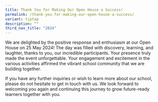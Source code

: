 ```yaml
---
title: Thank You for Making Our Open House a Success!
permalink: /thank-you-for-making-our-open-house-a-success/
variant: tiptap
description: ""
third_nav_title: "2024"
---
```

<p>We are delighted by the positive response and enthusiasm at our Open House
on 25 May 2024! The day was filled with discovery, learning, and laughter,
thanks to you, our incredible participants. Your presence truly made the
event unforgettable. Your engagement and excitement in the various activities
affirmed the vibrant school community that we are building together.</p>
<p>If you have any further inquiries or wish to learn more about our school,
please do not hesitate to get in touch with us. We look forward to welcoming
you again and continuing this journey to grow future-ready learners together
with you.</p>
<p></p>